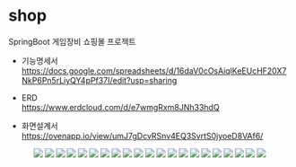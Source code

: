 # shop
SpringBoot 게임장비 쇼핑몰 프로젝트

- 기능명세서  
https://docs.google.com/spreadsheets/d/16daV0cOsAiqlKeEUcHF20X7NkP6Pn5rLiyQY4pPf37I/edit?usp=sharing

- ERD  
https://www.erdcloud.com/d/e7wmgRxm8JNh33hdQ

- 화면설계서  
https://ovenapp.io/view/umJ7gDcvRSnv4EQ3SvrtS0jyoeD8VAf6/

<center>
  <img src="https://img1.daumcdn.net/thumb/R1280x0/?scode=mtistory2&fname=https%3A%2F%2Fblog.kakaocdn.net%2Fdn%2Fcc1IYY%2FbtrAbLhePCm%2Fe8U0WFfeE22Kbv50L8lIr0%2Fimg.jpg" />
  <img src="https://img1.daumcdn.net/thumb/R1280x0/?scode=mtistory2&fname=https%3A%2F%2Fblog.kakaocdn.net%2Fdn%2FJqiML%2FbtrAbw5MkIL%2FqSkG7QVcTyfgXvnbikCqR0%2Fimg.jpg" />
  <img src="https://img1.daumcdn.net/thumb/R1280x0/?scode=mtistory2&fname=https%3A%2F%2Fblog.kakaocdn.net%2Fdn%2FbHWOvI%2FbtrAbvsa2cM%2FvDz0AsDPEkrQLOIhKRfkR0%2Fimg.jpg" />
  <img src="https://img1.daumcdn.net/thumb/R1280x0/?scode=mtistory2&fname=https%3A%2F%2Fblog.kakaocdn.net%2Fdn%2FcqJe5w%2FbtrAdY7gW4m%2FbT1zykLS56L8kalXkCXP31%2Fimg.jpg" />
  <img src="https://img1.daumcdn.net/thumb/R1280x0/?scode=mtistory2&fname=https%3A%2F%2Fblog.kakaocdn.net%2Fdn%2Fyl6ya%2FbtrAdvK2Qgc%2FKhKH0SMZdBCillCKHIEY31%2Fimg.jpg" />
  <img src="https://img1.daumcdn.net/thumb/R1280x0/?scode=mtistory2&fname=https%3A%2F%2Fblog.kakaocdn.net%2Fdn%2FbeGEYm%2FbtrAc6EHIy7%2FNwsMbovHcomxilLRAurXO0%2Fimg.jpg" />
  <img src="https://img1.daumcdn.net/thumb/R1280x0/?scode=mtistory2&fname=https%3A%2F%2Fblog.kakaocdn.net%2Fdn%2F70AVc%2FbtrAbMmVB2i%2F5vYEh6Dnef07E0c8oLtEd0%2Fimg.jpg" />
  <img src="https://img1.daumcdn.net/thumb/R1280x0/?scode=mtistory2&fname=https%3A%2F%2Fblog.kakaocdn.net%2Fdn%2FbzRk3P%2FbtrAbKJqTgI%2FnUQsgXA1J78RLRtlHWQ191%2Fimg.jpg" />
  <img src="https://img1.daumcdn.net/thumb/R1280x0/?scode=mtistory2&fname=https%3A%2F%2Fblog.kakaocdn.net%2Fdn%2FdK5qLv%2FbtrAbvTgRTH%2FhgaIGHfZcmUVwH5jKmi8C1%2Fimg.jpg" />
  <img src="https://img1.daumcdn.net/thumb/R1280x0/?scode=mtistory2&fname=https%3A%2F%2Fblog.kakaocdn.net%2Fdn%2FbkHEog%2FbtrAbvMwECV%2Fnnu1QoVK8sqJlon6HUdnK0%2Fimg.jpg" />
  <img src="https://img1.daumcdn.net/thumb/R1280x0/?scode=mtistory2&fname=https%3A%2F%2Fblog.kakaocdn.net%2Fdn%2FrPTxA%2FbtrAcaVq6W2%2FfIwaynMjkIOHrHrvjS3Bt0%2Fimg.jpg" />
  <img src="https://img1.daumcdn.net/thumb/R1280x0/?scode=mtistory2&fname=https%3A%2F%2Fblog.kakaocdn.net%2Fdn%2FbshLVy%2FbtrAbF83QrY%2F4doP7NHNqaZIo6A2bXhMMK%2Fimg.jpg" />
  <img src="https://img1.daumcdn.net/thumb/R1280x0/?scode=mtistory2&fname=https%3A%2F%2Fblog.kakaocdn.net%2Fdn%2FtDtZp%2FbtrAcb7RsGf%2FRkHaZ7UXu7rKJ7Z2KtPTrK%2Fimg.jpg" />
  <img src="https://img1.daumcdn.net/thumb/R1280x0/?scode=mtistory2&fname=https%3A%2F%2Fblog.kakaocdn.net%2Fdn%2FcgP1De%2FbtrAdXN35eI%2FkUwa1Cu8kc62SxMEY5tF31%2Fimg.jpg" />
  <img src="https://img1.daumcdn.net/thumb/R1280x0/?scode=mtistory2&fname=https%3A%2F%2Fblog.kakaocdn.net%2Fdn%2FbMmEYc%2FbtrAdZkNmfy%2FE3qvQ41PAjoNHPtOuzEXj1%2Fimg.jpg" />
  <img src="https://img1.daumcdn.net/thumb/R1280x0/?scode=mtistory2&fname=https%3A%2F%2Fblog.kakaocdn.net%2Fdn%2FyOY2p%2FbtrAdYlTmMx%2FpYhH5ll4yoj0h1xVyMCEQK%2Fimg.jpg" />
  <img src="https://img1.daumcdn.net/thumb/R1280x0/?scode=mtistory2&fname=https%3A%2F%2Fblog.kakaocdn.net%2Fdn%2FddT6wh%2FbtrAbKW0kv1%2FKe7kHeHsASsDo1fPkFonXk%2Fimg.jpg" />
  <img src="https://img1.daumcdn.net/thumb/R1280x0/?scode=mtistory2&fname=https%3A%2F%2Fblog.kakaocdn.net%2Fdn%2FtFz8F%2FbtrAbosUtYw%2FUIDIhE4Ro5lOx4Vnc5j7FK%2Fimg.jpg" />
  <img src="https://img1.daumcdn.net/thumb/R1280x0/?scode=mtistory2&fname=https%3A%2F%2Fblog.kakaocdn.net%2Fdn%2FbzILm0%2FbtrAdHdqJGq%2FeHv7D5bDgl5m0I2N6frJ30%2Fimg.jpg" />
  <img src="https://img1.daumcdn.net/thumb/R1280x0/?scode=mtistory2&fname=https%3A%2F%2Fblog.kakaocdn.net%2Fdn%2FenK2LE%2FbtrAdbMB1xg%2FQlqRgEykaPapLQk5yzLz2K%2Fimg.jpg" />
  <img src="https://img1.daumcdn.net/thumb/R1280x0/?scode=mtistory2&fname=https%3A%2F%2Fblog.kakaocdn.net%2Fdn%2Fby4cV2%2FbtrAbFVwD1I%2FXicx5gXs33BGRqjhZByZK1%2Fimg.jpg" />
</center>
